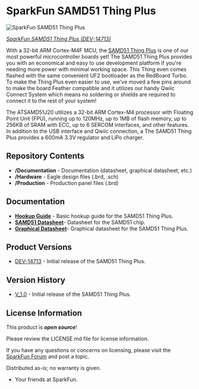 SparkFun SAMD51 Thing Plus
========================================

![SparkFun SAMD51 Thing Plus](https://cdn.sparkfun.com/assets/parts/1/2/9/2/7/14713-SparkFun_Thing_Plus_-_SAMD51-01.jpg)

[*SparkFun SAMD51 Thing Plus (DEV-14713)*](https://www.sparkfun.com/products/14713)

With a 32-bit ARM Cortex-M4F MCU, the [SAMD51 Thing Plus](https://www.sparkfun.com/products/14713) is one of our most powerful microcontroller boards yet! The SAMD51 Thing Plus provides you with an economical and easy to use development platform if you're needing more power with minimal working space. This Thing even comes flashed with the same convenient UF2 bootloader as the RedBoard Turbo. To make the Thing Plus even easier to use, we've moved a few pins around to make the board Feather compatible and it utilizes our handy Qwiic Connect System which means no soldering or shields are required to connect it to the rest of your system!

The ATSAMD51J20 utilizes a 32-bit ARM Cortex-M4 processor with Floating Point Unit (FPU), running up to 120MHz, up to 1MB of flash memory, up to 256KB of SRAM with ECC, up to 6 SERCOM interfaces, and other features. In addition to the USB interface and Qwiic connection, a The SAMD51 Thing Plus provides a 600mA 3.3V regulator and LiPo charger.

Repository Contents
-------------------

* **/Documentation** - Documentation (datasheet, graphical datasheet, etc.)
* **/Hardware** - Eagle design files (.brd, .sch)
* **/Production** - Production panel files (.brd)

Documentation
--------------
* [**Hookup Guide**](https://learn.sparkfun.com/tutorials/samd51-thing-plus-hookup-guide) - Basic hookup guide for the SAMD51 Thing Plus.
* [**SAMD51 Datasheet**](https://github.com/sparkfun/SAMD51_Thing_Plus/blob/master/Documents/SAMD51_datasheet.pdf)- Datasheet for the SAMD51 chip.
* [**Graphical Datasheet**](https://github.com/sparkfun/SAMD51_Thing_Plus/blob/master/Documents/SAMD51_Thing_Plus_graphical_datasheet.pdf)- Graphical datasheet for the SAMD51 Thing Plus.

Product Versions
----------------
* [DEV-14713](https://www.sparkfun.com/products/14713) - Initial release of the SAMD51 Thing Plus.

Version History
---------------
* [V_1.0](https://github.com/sparkfun/SAMD51_Thing_Plus/releases/tag/v1.0.0) - Initial release of the SAMD51 Thing Plus.

License Information
-------------------

This product is _**open source**_! 

Please review the LICENSE.md file for license information.

If you have any questions or concerns on licensing, please visit the [SparkFun Forum](https://forum.sparkfun.com/index.php) and post a topic.

Distributed as-is; no warranty is given.

- Your friends at SparkFun.
